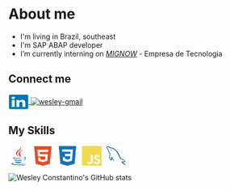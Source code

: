 # About me
- I'm living in Brazil, southeast
- I'm SAP ABAP developer
- I’m currently interning on [*MIGNOW*]([https://www.minsait.com/pt](https://mig-now.com/)) - Empresa de Tecnologia

## Connect me
<a href="https://www.linkedin.com/in/wesley-constantino-3a5055221" target="_blank"> <img align="center" alt="wesley-linkedln" height="30" width="40" src="https://raw.githubusercontent.com/devicons/devicon/master/icons/linkedin/linkedin-original.svg" style="max-width:100%;">
</a>
<a href="mailto:wesleyconstantino2011@gmail.com?subject=Contato%20pelo%20Github" target="_blank"> <img align="center" alt="wesley-gmail" height="35" width="35" src="https://icons.iconarchive.com/icons/dtafalonso/android-lollipop/256/Gmail-icon.png" style="max-width:100%;">
</a>

## My Skills
<p>
  <kbd>
    <kbd><img align="center" alt="java" height="40" width="40" src="https://raw.githubusercontent.com/devicons/devicon/master/icons/java/java-original.svg" style="max-width:100%;"></kbd>
    <kbd><img align="center" alt="html" height="40" width="40" src="https://raw.githubusercontent.com/devicons/devicon/master/icons/html5/html5-plain.svg" style="max-width:100%;"></kbd>
    <kbd><img align="center" alt="css" height="40" width="40" src="https://raw.githubusercontent.com/devicons/devicon/master/icons/css3/css3-plain.svg" style="max-width:100%;"></kbd>
    <kbd><img align="center" alt="javascript" height="40" width="40" src="https://raw.githubusercontent.com/devicons/devicon/master/icons/javascript/javascript-plain.svg" style="max-width:100%;"></kbd>
    <kbd><img align="center" alt="mysql" height="40" width="40" src="https://raw.githubusercontent.com/devicons/devicon/master/icons/mysql/mysql-plain.svg" style="max-width:100%;"></kbd>
  </kbd>
</p>

![Wesley Constantino's GitHub stats](https://github-readme-stats.vercel.app/api?username=WesleyConstantino&show_icons=true&count_private=true&theme=dark)
